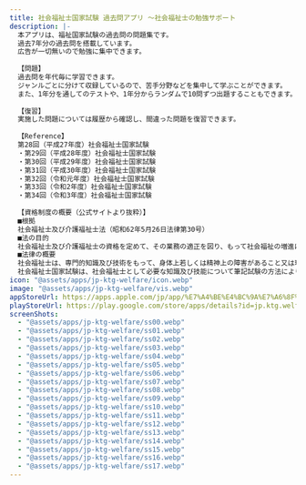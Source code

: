 ```yaml
---
title: 社会福祉士国家試験 過去問アプリ 〜社会福祉士の勉強サポート
description: |-
  本アプリは、福祉国家試験の過去問の問題集です。
  過去7年分の過去問を搭載しています。
  広告が一切無いので勉強に集中できます。
  
  【問題】
  過去問を年代毎に学習できます。
  ジャンルごとに分けて収録しているので、苦手分野などを集中して学ぶことができます。
  また、1年分を通してのテストや、1年分からランダムで10問ずつ出題することもできます。
  
  【復習】
  実施した問題については履歴から確認し、間違った問題を復習できます。
  
  【Reference】
  第28回（平成27年度）社会福祉士国家試験
  ・第29回（平成28年度）社会福祉士国家試験
  ・第30回（平成29年度）社会福祉士国家試験
  ・第31回（平成30年度）社会福祉士国家試験
  ・第32回（令和元年度）社会福祉士国家試験
  ・第33回（令和2年度）社会福祉士国家試験
  ・第34回（令和3年度）社会福祉士国家試験
  
  【資格制度の概要（公式サイトより抜粋）】
  ■根拠
  社会福祉士及び介護福祉士法（昭和62年5月26日法律第30号）
  ■法の目的
  社会福祉士及び介護福祉士の資格を定めて、その業務の適正を図り、もって社会福祉の増進に寄与することを目的としています。（法第1条）
  ■法律の概要
  社会福祉士は、専門的知識及び技術をもって、身体上若しくは精神上の障害があること又は環境上の理由により日常生活を営むのに支障がある者の福祉に関する相談に応じ、助言、指導、福祉サービスを提供する者又は医師その他の保健医療サービスを提供する者その他の関係者との連絡及び調整その他の援助を行なうこと（以下「相談援助」といいます。）を業とする者で、一定の受験資格を有する者が、国家試験を受験し、これに合格した者が所定の登録を受けることにより、社会福祉士の資格を取得することができるものです。
  社会福祉士国家試験は、社会福祉士として必要な知識及び技能について筆記試験の方法により行ないます。
icon: "@assets/apps/jp-ktg-welfare/icon.webp"
image: "@assets/apps/jp-ktg-welfare/vis.webp"
appStoreUrl: https://apps.apple.com/jp/app/%E7%A4%BE%E4%BC%9A%E7%A6%8F%E7%A5%89%E5%A3%AB%E5%9B%BD%E5%AE%B6%E8%A9%A6%E9%A8%93-%E9%81%8E%E5%8E%BB%E5%95%8F%E3%82%A2%E3%83%97%E3%83%AA-%E7%A4%BE%E4%BC%9A%E7%A6%8F%E7%A5%89%E5%A3%AB%E3%81%AE%E5%8B%89%E5%BC%B7%E3%82%B5%E3%83%9D%E3%83%BC%E3%83%88/id1661528203
playStoreUrl: https://play.google.com/store/apps/details?id=jp.ktg.welfare
screenShots:
  - "@assets/apps/jp-ktg-welfare/ss00.webp"
  - "@assets/apps/jp-ktg-welfare/ss01.webp"
  - "@assets/apps/jp-ktg-welfare/ss02.webp"
  - "@assets/apps/jp-ktg-welfare/ss03.webp"
  - "@assets/apps/jp-ktg-welfare/ss04.webp"
  - "@assets/apps/jp-ktg-welfare/ss05.webp"
  - "@assets/apps/jp-ktg-welfare/ss06.webp"
  - "@assets/apps/jp-ktg-welfare/ss07.webp"
  - "@assets/apps/jp-ktg-welfare/ss08.webp"
  - "@assets/apps/jp-ktg-welfare/ss09.webp"
  - "@assets/apps/jp-ktg-welfare/ss10.webp"
  - "@assets/apps/jp-ktg-welfare/ss11.webp"
  - "@assets/apps/jp-ktg-welfare/ss12.webp"
  - "@assets/apps/jp-ktg-welfare/ss13.webp"
  - "@assets/apps/jp-ktg-welfare/ss14.webp"
  - "@assets/apps/jp-ktg-welfare/ss15.webp"
  - "@assets/apps/jp-ktg-welfare/ss16.webp"
  - "@assets/apps/jp-ktg-welfare/ss17.webp"
---
```



